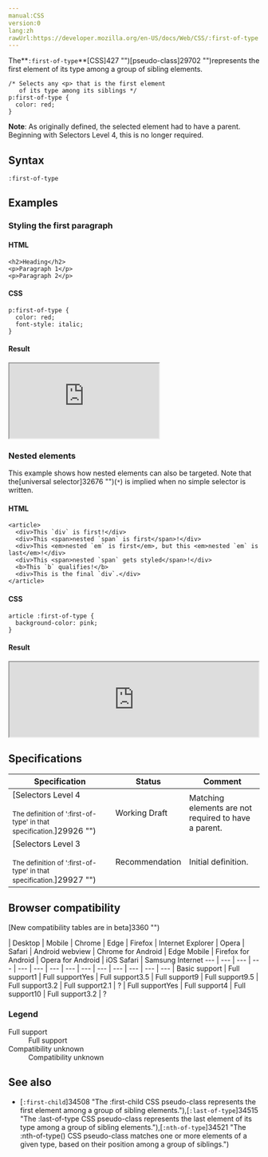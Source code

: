 ```yaml
---
manual:CSS
version:0
lang:zh
rawUrl:https://developer.mozilla.org/en-US/docs/Web/CSS/:first-of-type
---
```






The**`:first-of-type`**[CSS]427 "")[pseudo-class]29702 "")represents the first element of its type among a group of sibling elements.


```
/* Selects any <p> that is the first element
   of its type among its siblings */
p:first-of-type {
  color: red;
}
```


**Note**: As originally defined, the selected element had to have a parent. Beginning with Selectors Level 4, this is no longer required.



## Syntax<a name="Syntax"></a>

```
:first-of-type

```

## Examples<a name="Examples"></a>

### Styling the first paragraph<a name="Styling_the_first_paragraph"></a>

#### HTML<a name="HTML"></a>

```
<h2>Heading</h2>
<p>Paragraph 1</p>
<p>Paragraph 2</p>
```

#### CSS<a name="CSS"></a>

```
p:first-of-type {
  color: red;
  font-style: italic;
}
```

#### Result<a name="Result"></a>


<iframe src='https://mdn.mozillademos.org/en-US/docs/Web/CSS/:first-of-type$samples/Styling_the_first_paragraph?revision=1342879' width='null' height='null'></iframe>



### Nested elements<a name="Nested_elements"></a>


This example shows how nested elements can also be targeted. Note that the[universal selector]32676 "")(`*`) is implied when no simple selector is written.


#### HTML<a name="HTML_2"></a>

```
<article>
  <div>This `div` is first!</div>
  <div>This <span>nested `span` is first</span>!</div>
  <div>This <em>nested `em` is first</em>, but this <em>nested `em` is last</em>!</div>
  <div>This <span>nested `span` gets styled</span>!</div>
  <b>This `b` qualifies!</b>
  <div>This is the final `div`.</div>
</article>
```

#### CSS<a name="CSS_2"></a>

```
article :first-of-type {
  background-color: pink;
}
```

#### Result<a name="Result_2"></a>


<iframe src='https://mdn.mozillademos.org/en-US/docs/Web/CSS/:first-of-type$samples/Nested_elements?revision=1342879' width='500' height='null'></iframe>



## Specifications<a name="Specifications"></a>

Specification | Status | Comment 
 ---  |  ---  |  ---  | 
[Selectors Level 4<br></br><small>The definition of &#39;:first-of-type&#39; in that specification.</small>]29926 "") | Working Draft | Matching elements are not required to have a parent. 
[Selectors Level 3<br></br><small>The definition of &#39;:first-of-type&#39; in that specification.</small>]29927 "") | Recommendation | Initial definition. 


## Browser compatibility<a name="Browser_compatibility"></a>
[New compatibility tables are in beta<i></i>]3360 "")

 | <abbr>Desktop<i></i></abbr> | <abbr>Mobile<i></i></abbr> 
 | <abbr>Chrome<i></i></abbr> | <abbr>Edge<i></i></abbr> | <abbr>Firefox<i></i></abbr> | <abbr>Internet Explorer<i></i></abbr> | <abbr>Opera<i></i></abbr> | <abbr>Safari<i></i></abbr> | <abbr>Android webview<i></i></abbr> | <abbr>Chrome for Android<i></i></abbr> | <abbr>Edge Mobile<i></i></abbr> | <abbr>Firefox for Android<i></i></abbr> | <abbr>Opera for Android<i></i></abbr> | <abbr>iOS Safari<i></i></abbr> | <abbr>Samsung Internet<i></i></abbr> 
 ---  |  ---  |  ---  |  ---  |  ---  |  ---  |  ---  |  ---  |  ---  |  ---  |  ---  |  ---  |  ---  |  ---  | 
Basic support | <abbr>Full support</abbr>1 | <abbr>Full support</abbr>Yes | <abbr>Full support</abbr>3.5 | <abbr>Full support</abbr>9 | <abbr>Full support</abbr>9.5 | <abbr>Full support</abbr>3.2 | <abbr>Full support</abbr>2.1 | <abbr>?</abbr> | <abbr>Full support</abbr>Yes | <abbr>Full support</abbr>4 | <abbr>Full support</abbr>10 | <abbr>Full support</abbr>3.2 | <abbr>?</abbr> 


### Legend<a name="Legend"></a>
<dl><dt id=''><abbr>Full support</abbr></dt><dd>Full support</dd><dt id=''><abbr>Compatibility unknown</abbr></dt><dd>Compatibility unknown</dd></dl>


## See also<a name="See_also"></a>

* [`:first-child`]34508 "The :first-child CSS pseudo-class represents the first element among a group of sibling elements."),[`:last-of-type`]34515 "The :last-of-type CSS pseudo-class represents the last element of its type among a group of sibling elements."),[`:nth-of-type`]34521 "The :nth-of-type() CSS pseudo-class matches one or more elements of a given type, based on their position among a group of siblings.")



